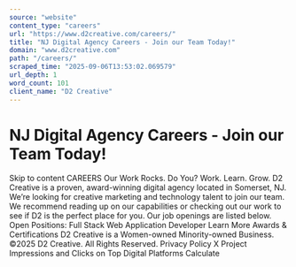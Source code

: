 ```yaml
---
source: "website"
content_type: "careers"
url: "https://www.d2creative.com/careers/"
title: "NJ Digital Agency Careers - Join our Team Today!"
domain: "www.d2creative.com"
path: "/careers/"
scraped_time: "2025-09-06T13:53:02.069579"
url_depth: 1
word_count: 101
client_name: "D2 Creative"
---
```


# NJ Digital Agency Careers - Join our Team Today!

Skip to content CAREERS Our Work Rocks. Do You? Work. Learn. Grow. D2 Creative is a proven, award-winning digital agency located in Somerset, NJ. We’re looking for creative marketing and technology talent to join our team. We recommend reading up on our capabilities or checking out our work to see if D2 is the perfect place for you. Our job openings are listed below. Open Positions: Full Stack Web Application Developer Learn More Awards & Certifications D2 Creative is a Women-owned Minority-owned Business. ©2025 D2 Creative. All Rights Reserved. Privacy Policy X Project Impressions and Clicks on Top Digital Platforms Calculate